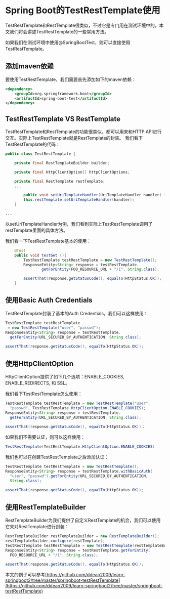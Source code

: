 # Spring Boot的TestRestTemplate使用

TestRestTemplate和RestTemplate很类似，不过它是专门用在测试环境中的，本文我们将会讲述TestRestTemplate的一些常用方法。

如果我们在测试环境中使用@SpringBootTest，则可以直接使用TestRestTemplate。

## 添加maven依赖

要使用TestRestTemplate，我们需要首先添加如下的maven依赖：

~~~xml
<dependency>
    <groupId>org.springframework.boot</groupId>
    <artifactId>spring-boot-test</artifactId>
</dependency>
~~~

## TestRestTemplate VS RestTemplate

TestRestTemplate和RestTemplate的功能很类似，都可以用来和HTTP API进行交互。实际上TestRestTemplate就是RestTemplate的封装。 我们看下TestRestTemplate的代码：

~~~java
public class TestRestTemplate {

	private final RestTemplateBuilder builder;

	private final HttpClientOption[] httpClientOptions;

	private final RestTemplate restTemplate;
    ...

    	public void setUriTemplateHandler(UriTemplateHandler handler) {
		this.restTemplate.setUriTemplateHandler(handler);
	}

...
~~~

以setUriTemplateHandler为例，我们看到实际上TestRestTemplate调用了restTemplate里面的具体方法。

我们看一下TestRestTemplate基本的使用：

~~~java
    @Test
    public void testGet (){
        TestRestTemplate testRestTemplate = new TestRestTemplate();
        ResponseEntity<String> response = testRestTemplate.
                getForEntity(FOO_RESOURCE_URL + "/1", String.class);

        assertThat(response.getStatusCode(), equalTo(HttpStatus.OK));
    }
~~~

## 使用Basic Auth Credentials

TestRestTemplate封装了基本的Auth Credentials，我们可以这样使用：

~~~java
TestRestTemplate testRestTemplate
 = new TestRestTemplate("user", "passwd");
ResponseEntity<String> response = testRestTemplate.
  getForEntity(URL_SECURED_BY_AUTHENTICATION, String.class);
  
assertThat(response.getStatusCode(), equalTo(HttpStatus.OK));
~~~


## 使用HttpClientOption

HttpClientOption提供了如下几个选项：ENABLE_COOKIES, ENABLE_REDIRECTS, 和 SSL。

我们看下TestRestTemplate怎么使用：

~~~java
TestRestTemplate testRestTemplate = new TestRestTemplate("user", 
  "passwd", TestRestTemplate.HttpClientOption.ENABLE_COOKIES);
ResponseEntity<String> response = testRestTemplate.
  getForEntity(URL_SECURED_BY_AUTHENTICATION, String.class);
  
assertThat(response.getStatusCode(), equalTo(HttpStatus.OK))；
~~~

如果我们不需要认证，则可以这样使用：

~~~java
TestRestTemplate(TestRestTemplate.HttpClientOption.ENABLE_COOKIES)
~~~

我们也可以在创建TestRestTemplate之后添加认证：

~~~java
TestRestTemplate testRestTemplate = new TestRestTemplate();
ResponseEntity<String> response = testRestTemplate.withBasicAuth(
  "user", "passwd").getForEntity(URL_SECURED_BY_AUTHENTICATION, 
  String.class);
  
assertThat(response.getStatusCode(), equalTo(HttpStatus.OK));
~~~

## 使用RestTemplateBuilder

RestTemplateBuilder为我们提供了自定义RestTemplate的机会，我们可以使用它来对RestTemplate进行封装：

~~~java
RestTemplateBuilder restTemplateBuilder = new RestTemplateBuilder();
restTemplateBuilder.configure(restTemplate);
TestRestTemplate testRestTemplate = new TestRestTemplate(restTemplateBuilder);
ResponseEntity<String> response = testRestTemplate.getForEntity(
  FOO_RESOURCE_URL + "/1", String.class);
  
assertThat(response.getStatusCode(), equalTo(HttpStatus.OK));
~~~

本文的例子可以参考[https://github.com/ddean2009/learn-springboot2/tree/master/springboot-testRestTemplate](https://github.com/ddean2009/learn-springboot2/tree/master/springboot-testRestTemplate)

